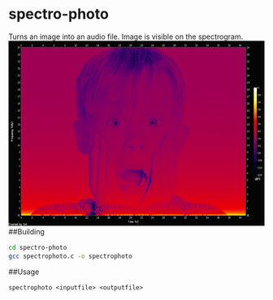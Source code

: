 # spectro-photo
Turns an image into an audio file. Image is visible on the spectrogram. 
<img src = "face.png"/>
##Building
```bash
cd spectro-photo
gcc spectrophoto.c -o spectrophoto
```
##Usage
```
spectrophoto <inputfile> <outputfile>
```
